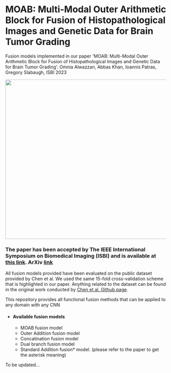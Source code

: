 # MOAB: Multi-Modal Outer Arithmetic Block for Fusion of Histopathological Images and Genetic Data for Brain Tumor Grading

Fusion models implemented in our paper 'MOAB: Multi-Modal Outer Arithmetic Block for Fusion of Histopathological Images and Genetic Data for Brain Tumor Grading'. Omnia Alwazzan, Abbas Khan, Ioannis Patras, Gregory Slabaugh, ISBI 2023


<p align="center">
  <img width="1000" height="500" src="https://github.com/omniaalwazzan/MOAB_ISBI2023/blob/main/MOAB_fusion.PNG">
</p>

### The paper has been accepted by The IEEE International Symposium on Biomedical Imaging (ISBI) and is available at [this link](https://www.eecs.qmul.ac.uk/~gslabaugh/publications/AlwazzanISBI2023.pdf). ArXiv [link](https://arxiv.org/pdf/2403.06349v1.pdf)

All fusion models provided have been evaluated on the public dataset provided by Chen et al. We used the same 15-fold cross-validation scheme that is highlighted in our paper. Anything related to the dataset can be found in the original work conducted by [Chen et al. Github page](https://github.com/mahmoodlab/PathomicFusion/tree/master/data/TCGA_GBMLGG). 

This repository provides all functional fusion methods that can be applied to any domain with any CNN 

 * #### Available fusion models
    * MOAB fusion model
    * Outer Addition fusion model
    * Concatination fusion model  
    * Dual branch fusion model
    * Standard Addition fusion* model. (please refer to the paper to get the asterisk meaning)

To be updated...

